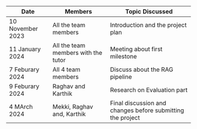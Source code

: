 | Date             | Members                             | Topic Discussed                                            |
|------------------|-------------------------------------|------------------------------------------------------------|
| 10 November 2023 | All the team members                | Introduction and the project plan                          
| 11 January 2024  | All the team members with the tutor | Meeting about first milestone                              |
| 7 Feburary 2024  | All 4 team members                  | Discuss about the RAG pipeline                             |
| 9 Feburary 2024  | Raghav and Karthik                  | Research on Evaluation part                                |
| 4 MArch 2024     | Mekki, Raghav and, Karthik          | Final discussion and changes before submitting the project |

